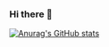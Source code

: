 ### Hi there 👋



[![Anurag's GitHub stats](https://github-readme-stats.vercel.app/api?username=omergocmen)](https://github.com/anuraghazra/github-readme-stats)
